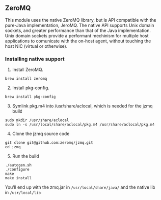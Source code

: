 ## ZeroMQ

This module uses the native ZeroMQ library, but is API compatible with the pure-Java implementation, JeroMQ. The native API supports Unix domain sockets, and greater performance than that of the Java implementation. Unix domain sockets provide a performant mechinism for multiple host applications to comunicate with the on-host agent, without touching the host NIC (virtual or otherwise). 

### Installing native support

1. Install ZeroMQ. 

```
brew install zeromq
```

2. Install pkg-config.

```
brew install pkg-config
```

3. Symlink pkg.m4 into /usr/share/aclocal, which is needed for the jzmq build

```
sudo mkdir /usr/share/aclocal
sudo ln -s /usr/local/share/aclocal/pkg.m4 /usr/share/aclocal/pkg.m4
```

4. Clone the jzmq source code

```
git clone git@github.com:zeromq/jzmq.git
cd jzmq
```

5. Run the build

```
./autogen.sh
./configure
make
make install
```

You’ll end up with the zmq.jar in `/usr/local/share/java/` and the native lib in `/usr/local/lib`





